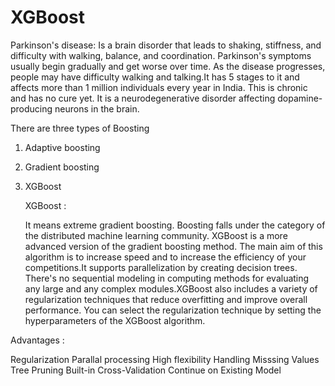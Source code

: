 # XGBoost
      
   Parkinson's disease: 
       Is a brain disorder that leads to shaking, stiffness, and difficulty with walking, balance, and coordination. Parkinson's symptoms usually begin gradually and get worse over time. As the disease progresses, people may have difficulty walking and talking.It has 5 stages to it and affects more than 1 million individuals every year in India. This is chronic and has no cure yet. It is a neurodegenerative disorder affecting dopamine-producing neurons in the brain.
       
 There are three types of Boosting
 1. Adaptive boosting
2. Gradient boosting
3. XGBoost
       
       
      XGBoost :
      
      It means extreme gradient boosting. Boosting falls under the category of the distributed machine learning community. XGBoost is a more advanced version of the gradient boosting method. The main aim of this algorithm is to increase speed and to increase the efficiency of your competitions.It supports parallelization by creating decision trees. There's no sequential modeling in computing methods for evaluating any large and any complex modules.XGBoost also includes a variety of regularization techniques that reduce overfitting and improve overall performance. You can select the regularization technique by setting the hyperparameters of the XGBoost algorithm.
      
 Advantages :
 
 
 Regularization
 Parallal processing
 High flexibility
 Handling Misssing Values
 Tree Pruning
 Built-in Cross-Validation
 Continue on Existing Model
      
      
      
      
